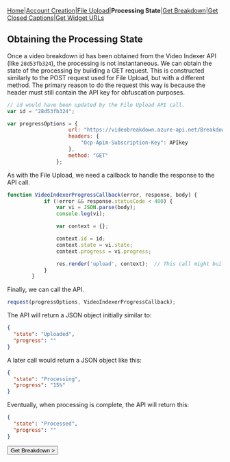 [Home](https://jaegermeiste.github.io/MSCognitiveServicesHowToGuide/)|[Account Creation](https://jaegermeiste.github.io/MSCognitiveServicesHowToGuide/AccountCreation)|[File Upload](https://jaegermeiste.github.io/MSCognitiveServicesHowToGuide/FileUpload)|**Processing State**|[Get Breakdown](https://jaegermeiste.github.io/MSCognitiveServicesHowToGuide/GetBreakdown)|[Get Closed Captions](https://jaegermeiste.github.io/MSCognitiveServicesHowToGuide/GetWebVTT)|[Get Widget URLs](https://jaegermeiste.github.io/MSCognitiveServicesHowToGuide/GetWidgets)

## Obtaining the Processing State

Once a video breakdown id has been obtained from the Video Indexer API (like ```28d53fb324```), the processing is not instantaneous. We can obtain the state of the processing by building a GET request. This is constructed similarly to the POST request used for File Upload, but with a different method. The primary reason to do the request this way is because the header must still contain the API key for obfuscation purposes.

```javascript
// id would have been updated by the File Upload API call.
var id = "28d53fb324";

var progressOptions = {
                    url: "https://videobreakdown.azure-api.net/Breakdowns/Api/Partner/Breakdowns/" + id + "/State",
                    headers: {
                        "Ocp-Apim-Subscription-Key": APIkey
                    },
                    method: "GET"
                };
```

As with the File Upload, we need a callback to handle the response to the API call.

```javascript
function VideoIndexerProgressCallback(error, response, body) {
            if (!error && response.statusCode < 400) {
                var vi = JSON.parse(body);
                console.log(vi);

                var context = {};

                context.id = id;
                context.state = vi.state;
                context.progress = vi.progress;

                res.render('upload', context);  // This call might build a templated page displaying the values.
            }
        }
```

Finally, we can call the API.

```javascript
request(progressOptions, VideoIndexerProgressCallback);
```

The API will return a JSON object initially similar to:
```json
{ 
  "state": "Uploaded", 
  "progress": "" 
}
```
A later call would return a JSON object like this:
```json
{ 
  "state": "Processing", 
  "progress": "15%" 
}
```
Eventually, when processing is complete, the API will return this:
```json
{
  "state": "Processed",
  "progress": ""
}
```

<form action="https://jaegermeiste.github.io/MSCognitiveServicesHowToGuide/GetBreakdown">
    <input type="submit" value="Get Breakdown >" />
</form>
